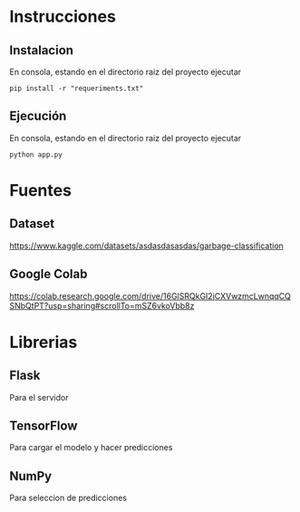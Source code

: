 # Instrucciones

## Instalacion
En consola, estando en el directorio raiz del proyecto ejecutar

`pip install -r "requeriments.txt"`

## Ejecución
En consola, estando en el directorio raiz del proyecto ejecutar

`python app.py`

# Fuentes

## Dataset
https://www.kaggle.com/datasets/asdasdasasdas/garbage-classification

## Google Colab
https://colab.research.google.com/drive/16GlSRQkGI2jCXVwzmcLwnqqCQSNbQtPT?usp=sharing#scrollTo=mSZ6vkoVbb8z

# Librerias

## Flask
Para el servidor

## TensorFlow
Para cargar el modelo y hacer predicciones

## NumPy
Para seleccion de predicciones

